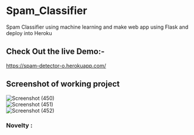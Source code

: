 # Spam_Classifier
Spam Classifier using machine learning and make web app using Flask and deploy into Heroku

## Check Out the live Demo:-  
https://spam-detector-o.herokuapp.com/

## Screenshot of working project <br> ## 


![Screenshot (450)](https://user-images.githubusercontent.com/48948845/134011269-edcaf40b-01dd-48f3-b578-2b27a66e22c8.png)
<br>
![Screenshot (451)](https://user-images.githubusercontent.com/48948845/134011294-c64bb81b-3a44-4e7a-929a-c882484c059f.png)
<br>
![Screenshot (452)](https://user-images.githubusercontent.com/48948845/134011310-7e00168d-f44c-4161-86e4-d6b477ed8831.png)
<br>

### Novelty : ###
